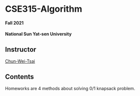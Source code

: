 # CSE315-Algorithm

#### Fall 2021
#### National Sun Yat-sen University

## Instructor
[Chun-Wei-Tsai](https://sites.google.com/site/cwtsai0807/)

## Contents
Homeworks are 4 methods about solving 0/1 knapsack problem.
